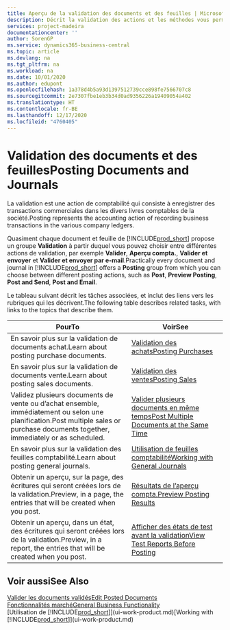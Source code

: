 ```yaml
---
title: Aperçu de la validation des documents et des feuilles | Microsoft Docs
description: Décrit la validation des actions et les méthodes vous permettant de valider des documents et des feuilles.
services: project-madeira
documentationcenter: ''
author: SorenGP
ms.service: dynamics365-business-central
ms.topic: article
ms.devlang: na
ms.tgt_pltfrm: na
ms.workload: na
ms.date: 10/01/2020
ms.author: edupont
ms.openlocfilehash: 1a378d4b5a93d1397512739cce898fe7566707c8
ms.sourcegitcommit: 2e7307fbe1eb3b34d0ad9356226a19409054a402
ms.translationtype: HT
ms.contentlocale: fr-BE
ms.lasthandoff: 12/17/2020
ms.locfileid: "4760405"
---
```

# <a name="posting-documents-and-journals"></a><span data-ttu-id="f3ee5-103">Validation des documents et des feuilles</span><span class="sxs-lookup"><span data-stu-id="f3ee5-103">Posting Documents and Journals</span></span>
<span data-ttu-id="f3ee5-104">La validation est une action de comptabilité qui consiste à enregistrer des transactions commerciales dans les divers livres comptables de la société.</span><span class="sxs-lookup"><span data-stu-id="f3ee5-104">Posting represents the accounting action of recording business transactions in the various company ledgers.</span></span>

<span data-ttu-id="f3ee5-105">Quasiment chaque document et feuille de [!INCLUDE[prod_short](includes/prod_short.md)] propose un groupe **Validation** à partir duquel vous pouvez choisir entre différentes actions de validation, par exemple **Valider**, **Aperçu compta.**, **Valider et envoyer** et **Valider et envoyer par e-mail**.</span><span class="sxs-lookup"><span data-stu-id="f3ee5-105">Practically every document and journal in [!INCLUDE[prod_short](includes/prod_short.md)] offers a **Posting** group from which you can choose between different posting actions, such as **Post**, **Preview Posting**, **Post and Send**, **Post and Email**.</span></span>

<span data-ttu-id="f3ee5-106">Le tableau suivant décrit les tâches associées, et inclut des liens vers les rubriques qui les décrivent.</span><span class="sxs-lookup"><span data-stu-id="f3ee5-106">The following table describes related tasks, with links to the topics that describe them.</span></span>

| <span data-ttu-id="f3ee5-107">Pour</span><span class="sxs-lookup"><span data-stu-id="f3ee5-107">To</span></span> | <span data-ttu-id="f3ee5-108">Voir</span><span class="sxs-lookup"><span data-stu-id="f3ee5-108">See</span></span> |
| --- | --- |
| <span data-ttu-id="f3ee5-109">En savoir plus sur la validation de documents achat.</span><span class="sxs-lookup"><span data-stu-id="f3ee5-109">Learn about posting purchase documents.</span></span> |[<span data-ttu-id="f3ee5-110">Validation des achats</span><span class="sxs-lookup"><span data-stu-id="f3ee5-110">Posting Purchases</span></span>](ui-post-purchases.md) |
| <span data-ttu-id="f3ee5-111">En savoir plus sur la validation de documents vente.</span><span class="sxs-lookup"><span data-stu-id="f3ee5-111">Learn about posting sales documents.</span></span> |[<span data-ttu-id="f3ee5-112">Validation des ventes</span><span class="sxs-lookup"><span data-stu-id="f3ee5-112">Posting Sales</span></span>](ui-post-sales.md) |
| <span data-ttu-id="f3ee5-113">Validez plusieurs documents de vente ou d’achat ensemble, immédiatement ou selon une planification.</span><span class="sxs-lookup"><span data-stu-id="f3ee5-113">Post multiple sales or purchase documents together, immediately or as scheduled.</span></span>|[<span data-ttu-id="f3ee5-114">Valider plusieurs documents en même temps</span><span class="sxs-lookup"><span data-stu-id="f3ee5-114">Post Multiple Documents at the Same Time</span></span>](ui-batch-posting.md)|
| <span data-ttu-id="f3ee5-115">En savoir plus sur la validation des feuilles comptabilité.</span><span class="sxs-lookup"><span data-stu-id="f3ee5-115">Learn about posting general journals.</span></span> |[<span data-ttu-id="f3ee5-116">Utilisation de feuilles comptabilité</span><span class="sxs-lookup"><span data-stu-id="f3ee5-116">Working with General Journals</span></span>](ui-work-general-journals.md) |
| <span data-ttu-id="f3ee5-117">Obtenir un aperçu, sur la page, des écritures qui seront créées lors de la validation.</span><span class="sxs-lookup"><span data-stu-id="f3ee5-117">Preview, in a page, the entries that will be created when you post.</span></span> |[<span data-ttu-id="f3ee5-118">Résultats de l’aperçu compta.</span><span class="sxs-lookup"><span data-stu-id="f3ee5-118">Preview Posting Results</span></span>](ui-how-preview-post-results.md) |
| <span data-ttu-id="f3ee5-119">Obtenir un aperçu, dans un état, des écritures qui seront créées lors de la validation.</span><span class="sxs-lookup"><span data-stu-id="f3ee5-119">Preview, in a report, the entries that will be created when you post.</span></span> |[<span data-ttu-id="f3ee5-120">Afficher des états de test avant la validation</span><span class="sxs-lookup"><span data-stu-id="f3ee5-120">View Test Reports Before Posting</span></span>](ui-how-view-test-reports-posting.md) |

## <a name="see-also"></a><span data-ttu-id="f3ee5-121">Voir aussi</span><span class="sxs-lookup"><span data-stu-id="f3ee5-121">See Also</span></span>
[<span data-ttu-id="f3ee5-122">Valider les documents validés</span><span class="sxs-lookup"><span data-stu-id="f3ee5-122">Edit Posted Documents</span></span>](across-edit-posted-document.md)  
[<span data-ttu-id="f3ee5-123">Fonctionnalités marché</span><span class="sxs-lookup"><span data-stu-id="f3ee5-123">General Business Functionality</span></span>](ui-across-business-areas.md)  
<span data-ttu-id="f3ee5-124">[Utilisation de [!INCLUDE[prod_short](includes/prod_short.md)]](ui-work-product.md)</span><span class="sxs-lookup"><span data-stu-id="f3ee5-124">[Working with [!INCLUDE[prod_short](includes/prod_short.md)]](ui-work-product.md)</span></span>
